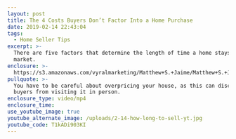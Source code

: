 ```yaml
---
layout: post
title: The 4 Costs Buyers Don’t Factor Into a Home Purchase
date: 2019-02-14 22:43:04
tags:
  - Home Seller Tips
excerpt: >-
  There are five factors that determine the length of time a home stays on the
  market.
enclosure: >-
  https://s3.amazonaws.com/vyralmarketing/Matthew+S.+Jaime/Matthew+S.+Jaime+and+Associates+_+These+5+Factors+Determine+How+Long+Your+Home+Stays+on+the+Market.mp4
pullquote: >-
  You have to be careful about overpricing your house, as this can discourage
  buyers from visiting it in person.
enclosure_type: video/mp4
enclosure_time:
use_youtube_image: true
youtube_alternate_image: /uploads/2-14-how-long-to-sell-yt.jpg
youtube_code: T1kADi903KI
---
```

